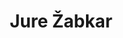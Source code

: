 ---
SICRIS: '29020'
draft: false
fixName: jure_žabkar
lab: Laboratorij za umetno inteligenco
labPos: Član laboratorija
location: R3.54 - Laboratorij LUI
mailInfo: jure.zabkar@fri.uni-lj.si
officeHours: null
profName: doc. dr. Jure Žabkar
profTitle: Asistent
telephoneInfo: null
title: Jure Žabkar
---